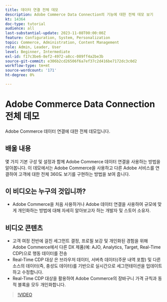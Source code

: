 ```yaml
---
title: 데이터 연결 전체 데모
description: Adobe Commerce Data Connection의 기능에 대한 전체 데모 보기
kt: 14364
doc-type: tutorial
audience: all
last-substantial-update: 2023-11-08T00:00:00Z
feature: Configuration, System, Personalization
topic: Commerce, Administration, Content Management
role: Admin, Leader, User
level: Beginner, Intermediate
exl-id: f17c3be6-8ef2-4972-a8cc-089ff4a2be3b
source-git-commit: e306b2cd26506f6a7ef37c2d416be7172dc3c0d2
workflow-type: tm+mt
source-wordcount: '171'
ht-degree: 0%

---
```


# Adobe Commerce Data Connection 전체 데모

Adobe Commerce 데이터 연결에 대한 전체 데모입니다.

## 배울 내용

몇 가지 기본 구성 및 설정과 함께 Adobe Commerce 데이터 연결을 사용하는 방법을 알아봅니다. 이 데모에서는 Adobe Commerce을 사용하고 다른 Adobe 서비스를 연결하여 고객에 대한 전체 360도 보기를 구현하는 방법을 보여 줍니다.

## 이 비디오는 누구의 것입니까?

* Adobe Commerce을 처음 사용하거나 Adobe 데이터 연결을 사용하여 규모에 맞게 개인화하는 방법에 대해 자세히 알아보고자 하는 개발자 및 스토어 소유자.

## 비디오 콘텐츠

* 고객 여정 전반에 걸친 세그먼트 결정, 프로필 보강 및 개인화된 경험을 위해 Adobe Commerce에서 다른 DX 제품(예: AJO, Analytics, Target, Real-Time CDP)으로 행동 데이터를 전송
* Real-Time CDP 대상 은 브라우저 데이터, 서버측 데이터(주문 내역 포함) 및 다른 소스의 데이터(즉, 충성도 데이터)를 기반으로 실시간으로 세그먼테이션을 업데이트하고 수정합니다.
* Real-Time CDP 대상을 활용하여 Adobe Commerce의 장바구니 가격 규칙과 동적 블록을 모두 개인화합니다.

>[!VIDEO](https://video.tv.adobe.com/v/3453825?learn=on&captions=kor)
